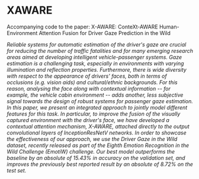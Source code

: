 # XAWARE
Accompanying code to the paper: X-AWARE: ConteXt-AWARE Human-Environment Attention Fusion for Driver Gaze Prediction in the Wild

*Reliable systems for automatic estimation of the driver's gaze are crucial for reducing the number of traffic fatalities and for many emerging research areas aimed at developing intelligent vehicle-passenger systems. Gaze estimation is a challenging task, especially in environments with varying illumination and reflection properties. Furthermore, there is wide diversity with respect to the appearance of drivers' faces, both in terms of occlusions (e.g. vision aids) and cultural/ethnic backgrounds. For this reason, analysing the face along with contextual information -- for example, the vehicle cabin environment -- adds another, less subjective signal towards the design of robust systems for passenger gaze estimation.
In this paper, we present an integrated approach to jointly model different features for this task. In particular, to improve the fusion of the visually captured environment with the driver's face, we have developed a contextual attention mechanism, X-AWARE, attached directly to the output convolutional layers of InceptionResNetV networks. In order to showcase the effectiveness of our approach, we use the Driver Gaze in the Wild dataset, recently released as part of the Eighth Emotion Recognition in the Wild Challenge (EmotiW) challenge. Our best model outperforms the baseline by an absolute of 15.43% in accuracy on the validation set, and improves the previously best reported result by an absolute of 8.72% on the test set.*
